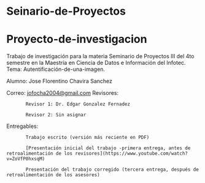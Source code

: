 # Seinario-de-Proyectos
# Proyecto-de-investigacion
Trabajo de investigación para la materia Seminario de Proyectos III del 4to semestre en la Maestría en Ciencia de Datos e Información del Infotec.
Tema: Autentificación-de-una-imagen.

Alumno: Jose Florentino Chavira Sanchez

Correo: jofocha2004@gmail.com
Revisores:

           Revisor 1: Dr. Edgar Gonzalez Fernadez

           Revisor 2: Sin asignar

Entregables:
           
           Trabajo escrito (versión más reciente en PDF)
           
           [Presentación inicial del trabajo -primera entrega, antes de retroalimentación de los revisores](https://www.youtube.com/watch?v=ZoVfP0hxsqM)
           
           Presentación del trabajo corregido (tercera entrega, después de retroalimentación de los asesores)

